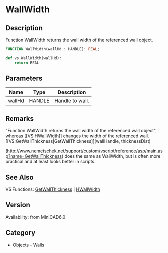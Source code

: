# WallWidth

## Description
Function WallWidth returns the wall width of the referenced wall object.

```pascal
FUNCTION WallWidth(wallHd : HANDLE): REAL;
```

```python
def vs.WallWidth(wallHd):
    return REAL
```

## Parameters
|Name|Type|Description|
|---|---|---|
|wallHd|HANDLE|Handle to wall.|

## Remarks
"Function WallWidth returns the wall width of the referenced wall object", whereas [[VS:HWallWidth]] changes the width of the referenced wall. [[VS:GetWallThickness|GetWallThickness]](wallHandle, thicknessDist) 

(http://www.nemetschek.net/support/custom/vscript/reference/asp/main.asp?name=GetWallThickness) does the same as WallWidth, but is often more practical and at least looks better in scripts.

## See Also
VS Functions:
[GetWallThickness](GetWallThickness.md) 
| [HWallWidth](HWallWidth.md)

## Version
Availability: from MiniCAD6.0

## Category
* Objects - Walls

